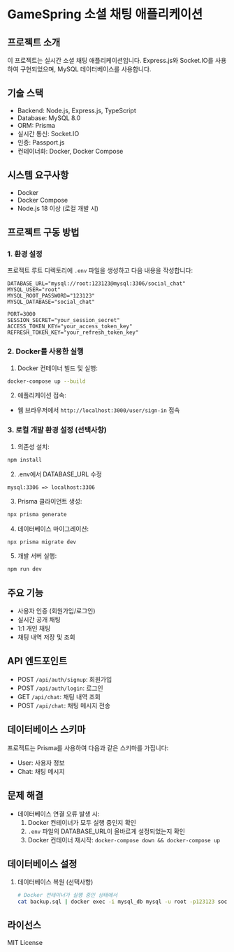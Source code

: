 # GameSpring 소셜 채팅 애플리케이션

## 프로젝트 소개
이 프로젝트는 실시간 소셜 채팅 애플리케이션입니다. Express.js와 Socket.IO를 사용하여 구현되었으며, MySQL 데이터베이스를 사용합니다.

## 기술 스택
- Backend: Node.js, Express.js, TypeScript
- Database: MySQL 8.0
- ORM: Prisma
- 실시간 통신: Socket.IO
- 인증: Passport.js
- 컨테이너화: Docker, Docker Compose

## 시스템 요구사항
- Docker
- Docker Compose
- Node.js 18 이상 (로컬 개발 시)

## 프로젝트 구동 방법

### 1. 환경 설정
프로젝트 루트 디렉토리에 `.env` 파일을 생성하고 다음 내용을 작성합니다:

```env
DATABASE_URL="mysql://root:123123@mysql:3306/social_chat"
MYSQL_USER="root"
MYSQL_ROOT_PASSWORD="123123"
MYSQL_DATABASE="social_chat"

PORT=3000
SESSION_SECRET="your_session_secret"
ACCESS_TOKEN_KEY="your_access_token_key"
REFRESH_TOKEN_KEY="your_refresh_token_key"
```

### 2. Docker를 사용한 실행
1. Docker 컨테이너 빌드 및 실행:
```bash
docker-compose up --build
```

2. 애플리케이션 접속:
- 웹 브라우저에서 `http://localhost:3000/user/sign-in` 접속

### 3. 로컬 개발 환경 설정 (선택사항)
1. 의존성 설치:
```bash
npm install
```

2. .env에서 DATABASE_URL 수정
```
mysql:3306 => localhost:3306
```

3. Prisma 클라이언트 생성:
```bash
npx prisma generate
```

4. 데이터베이스 마이그레이션:
```bash
npx prisma migrate dev
```

5. 개발 서버 실행:
```bash
npm run dev
```

## 주요 기능
- 사용자 인증 (회원가입/로그인)
- 실시간 공개 채팅
- 1:1 개인 채팅
- 채팅 내역 저장 및 조회

## API 엔드포인트
- POST `/api/auth/signup`: 회원가입
- POST `/api/auth/login`: 로그인
- GET `/api/chat`: 채팅 내역 조회
- POST `/api/chat`: 채팅 메시지 전송

## 데이터베이스 스키마
프로젝트는 Prisma를 사용하여 다음과 같은 스키마를 가집니다:
- User: 사용자 정보
- Chat: 채팅 메시지

## 문제 해결
- 데이터베이스 연결 오류 발생 시:
  1. Docker 컨테이너가 모두 실행 중인지 확인
  2. `.env` 파일의 DATABASE_URL이 올바르게 설정되었는지 확인
  3. Docker 컨테이너 재시작: `docker-compose down && docker-compose up`

## 데이터베이스 설정
1. 데이터베이스 복원 (선택사항)
   ```bash
   # Docker 컨테이너가 실행 중인 상태에서
   cat backup.sql | docker exec -i mysql_db mysql -u root -p123123 social_chat
   ```


## 라이선스
MIT License 
